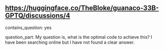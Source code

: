 ## https://huggingface.co/TheBloke/guanaco-33B-GPTQ/discussions/4

contains_question: yes

question_part: My question is, what is the optimal code to achieve this? I have been searching online but I have not found a clear answer.